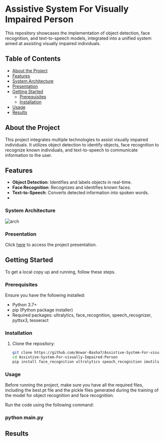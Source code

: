 # Assistive System For Visually Impaired Person

This repository showcases the implementation of object detection, face recognition, and text-to-speech models, integrated into a unified system aimed at assisting visually impaired individuals.

## Table of Contents
- [About the Project](#about-the-project)
- [Features](#features)
- [System Architecture](#system-architecture)
- [Presentation](#presentation)
- [Getting Started](#getting-started)
  - [Prerequisites](#prerequisites)
  - [Installation](#installation)
- [Usage](#usage)
- [Results](#results)


## About the Project

This project integrates multiple technologies to assist visually impaired individuals. It utilizes object detection to identify objects, face recognition to recognize known individuals, and text-to-speech to communicate information to the user.

## Features

- **Object Detection**: Identifies and labels objects in real-time.
- **Face Recognition**: Recognizes and identifies known faces.
- **Text-to-Speech**: Converts detected information into spoken words.
- 
###  System Architecture
![arch](https://github.com/Anwar-Basha7/Assistive-System-For-visually-Impaired-Person/assets/147406217/06826a52-46d9-479c-9bff-7834e5fb64bf)

### Presentation 

Click [here](https://docs.google.com/presentation/d/e/2PACX-1vRVFcTMu9R1iAb0iAtVfsamv5b09bZWvNQh0Zhxug3gkDB6INgyZpDmFlFkGAe826_CMbQuSRvQnvGW/embed?start=true&loop=false&delayms=3000) to access the project presentation.

## Getting Started

To get a local copy up and running, follow these steps.

### Prerequisites

Ensure you have the following installed:
- Python 3.7+
- pip (Python package installer)
- Required packages: ultralytics, face_recognition, speech_recognizer, pyttsx3, tesseract

### Installation

1. Clone the repository:
   ```sh
   git clone https://github.com/Anwar-Basha7/Assistive-System-For-visually-Impaired-Person.git
   cd Assistive-System-For-visually-Impaired-Person
   pip install face_recognition ultralytics speach_recognition imutils pyttsx3 pytessract 

### Usage
Before running the project, make sure you have all the required files, including the best.pt file and the pickle files generated during the training of the model for object recognition and face recognition.

Run the code using the following command:
  
  ### python main.py


## Results



